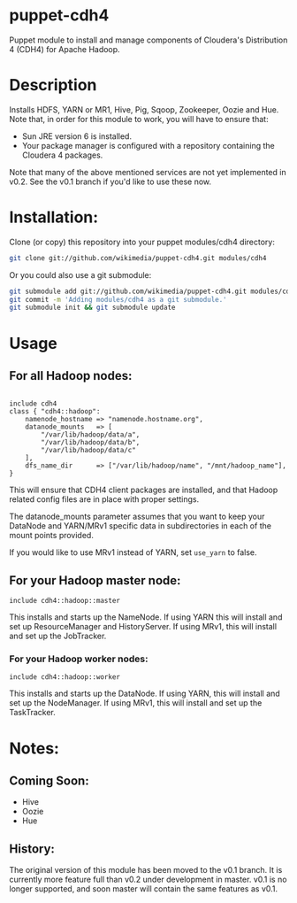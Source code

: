 # puppet-cdh4

Puppet module to install and manage components of
Cloudera's Distribution 4 (CDH4) for Apache Hadoop.

# Description
Installs HDFS, YARN or MR1, Hive, Pig, Sqoop, Zookeeper, Oozie and
Hue.  Note that, in order for this module to work, you will have to ensure
that:

* Sun JRE version 6 is installed.
* Your package manager is configured with a repository containing the
  Cloudera 4 packages.

Note that many of the above mentioned services are not yet implemented in v0.2.
See the v0.1 branch if you'd like to use these now.

# Installation:
Clone (or copy) this repository into your puppet modules/cdh4 directory:
```bash
git clone git://github.com/wikimedia/puppet-cdh4.git modules/cdh4
```

Or you could also use a git submodule:
```bash
git submodule add git://github.com/wikimedia/puppet-cdh4.git modules/cdh4
git commit -m 'Adding modules/cdh4 as a git submodule.'
git submodule init && git submodule update
```

# Usage

## For all Hadoop nodes:
```puppet

include cdh4
class { "cdh4::hadoop":
	namenode_hostname => "namenode.hostname.org",
	datanode_mounts   => [
	    "/var/lib/hadoop/data/a",
	    "/var/lib/hadoop/data/b",
	    "/var/lib/hadoop/data/c"
	],
	dfs_name_dir      => ["/var/lib/hadoop/name", "/mnt/hadoop_name"],
}
```
This will ensure that CDH4 client packages are installed, and that
Hadoop related config files are in place with proper settings.

The datanode_mounts parameter assumes that you want to keep your
DataNode and YARN/MRv1 specific data in subdirectories in each of the mount
points provided.

If you would like to use MRv1 instead of YARN, set ```use_yarn``` to false.

## For your Hadoop master node:
```puppet
include cdh4::hadoop::master
```
This installs and starts up the NameNode.  If using YARN this will install
and set up ResourceManager and HistoryServer.  If using MRv1, this will install
and set up the JobTracker.

### For your Hadoop worker nodes:
```puppet
include cdh4::hadoop::worker
```

This installs and starts up the DataNode.  If using YARN, this will install
and set up the NodeManager.  If using MRv1, this will install and set up the
TaskTracker.

# Notes:

## Coming Soon:

- Hive
- Oozie
- Hue

## History:

The original version of this module has been moved to the v0.1 branch.
It is currently more feature full than v0.2 under development in master.
v0.1 is no longer supported, and soon master will contain the same features
as v0.1.
